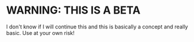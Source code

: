 # WARNING: THIS IS A BETA

I don't know if I will continue this and this is basically a concept and really basic. Use at your own risk!